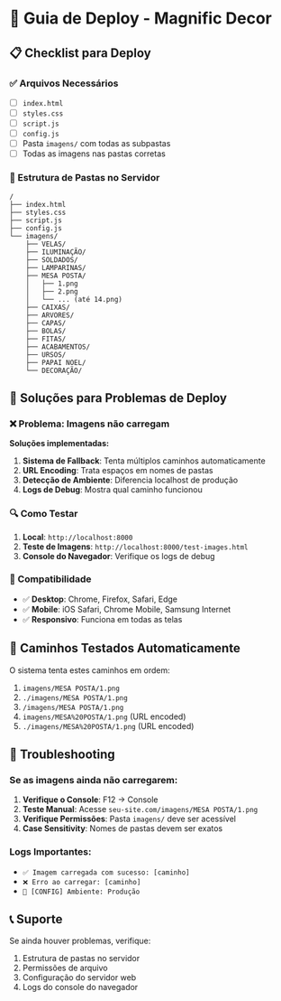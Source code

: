 # 🚀 Guia de Deploy - Magnific Decor

## 📋 Checklist para Deploy

### ✅ Arquivos Necessários
- [ ] `index.html`
- [ ] `styles.css`
- [ ] `script.js`
- [ ] `config.js`
- [ ] Pasta `imagens/` com todas as subpastas
- [ ] Todas as imagens nas pastas corretas

### 📁 Estrutura de Pastas no Servidor
```
/
├── index.html
├── styles.css
├── script.js
├── config.js
└── imagens/
    ├── VELAS/
    ├── ILUMINAÇÃO/
    ├── SOLDADOS/
    ├── LAMPARINAS/
    ├── MESA POSTA/
    │   ├── 1.png
    │   ├── 2.png
    │   └── ... (até 14.png)
    ├── CAIXAS/
    ├── ARVORES/
    ├── CAPAS/
    ├── BOLAS/
    ├── FITAS/
    ├── ACABAMENTOS/
    ├── URSOS/
    ├── PAPAI NOEL/
    └── DECORAÇÃO/
```

## 🔧 Soluções para Problemas de Deploy

### ❌ Problema: Imagens não carregam
**Soluções implementadas:**
1. **Sistema de Fallback**: Tenta múltiplos caminhos automaticamente
2. **URL Encoding**: Trata espaços em nomes de pastas
3. **Detecção de Ambiente**: Diferencia localhost de produção
4. **Logs de Debug**: Mostra qual caminho funcionou

### 🔍 Como Testar
1. **Local**: `http://localhost:8000`
2. **Teste de Imagens**: `http://localhost:8000/test-images.html`
3. **Console do Navegador**: Verifique os logs de debug

### 📱 Compatibilidade
- ✅ **Desktop**: Chrome, Firefox, Safari, Edge
- ✅ **Mobile**: iOS Safari, Chrome Mobile, Samsung Internet
- ✅ **Responsivo**: Funciona em todas as telas

## 🎯 Caminhos Testados Automaticamente

O sistema tenta estes caminhos em ordem:
1. `imagens/MESA POSTA/1.png`
2. `./imagens/MESA POSTA/1.png`
3. `/imagens/MESA POSTA/1.png`
4. `imagens/MESA%20POSTA/1.png` (URL encoded)
5. `./imagens/MESA%20POSTA/1.png` (URL encoded)

## 🚨 Troubleshooting

### Se as imagens ainda não carregarem:
1. **Verifique o Console**: F12 → Console
2. **Teste Manual**: Acesse `seu-site.com/imagens/MESA POSTA/1.png`
3. **Verifique Permissões**: Pasta `imagens/` deve ser acessível
4. **Case Sensitivity**: Nomes de pastas devem ser exatos

### Logs Importantes:
- `✅ Imagem carregada com sucesso: [caminho]`
- `❌ Erro ao carregar: [caminho]`
- `🔧 [CONFIG] Ambiente: Produção`

## 📞 Suporte
Se ainda houver problemas, verifique:
1. Estrutura de pastas no servidor
2. Permissões de arquivo
3. Configuração do servidor web
4. Logs do console do navegador
